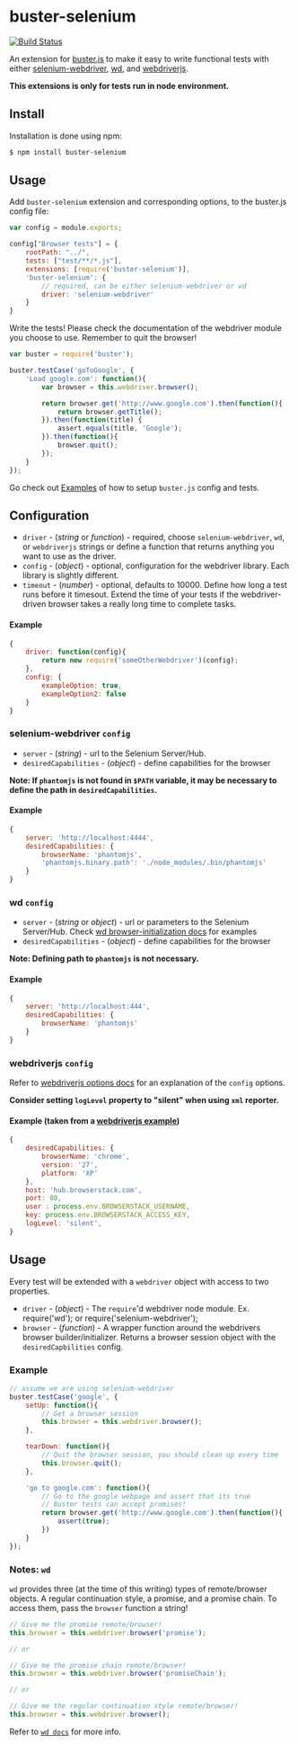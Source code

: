 # buster-selenium

[![Build Status](https://travis-ci.org/GCheung55/buster-selenium.png)](https://travis-ci.org/GCheung55/buster-selenium)

An extension for [buster.js](http://busterjs.org) to make it easy to write functional tests with either [selenium-webdriver](https://npmjs.org/package/selenium-webdriver), [wd](https://npmjs.org/package/wd), and [webdriverjs](https://npmjs.org/package/webdriverjs).

**This extensions is only for tests run in node environment.**

## Install

Installation is done using npm:

```bash
$ npm install buster-selenium
```

## Usage

Add `buster-selenium` extension and corresponding options, to the buster.js config file:

```javascript
var config = module.exports;

config["Browser tests"] = {
    rootPath: "../",
    tests: ["test/**/*.js"],
    extensions: [require('buster-selenium')],
    'buster-selenium': {
        // required, can be either selenium-webdriver or wd
        driver: 'selenium-webdriver'
    }
}
```

Write the tests! Please check the documentation of the webdriver module you choose to use. Remember to quit the browser!

```javascript
var buster = require('buster');

buster.testCase('goToGoogle', {
    'Load google.com': function(){
        var browser = this.webdriver.browser();

        return browser.get('http://www.google.com').then(function(){
            return browser.getTitle();
        }).then(function(title) {
            assert.equals(title, 'Google');
        }).then(function(){
            browser.quit();
        });
    }
});

```

Go check out [Examples](https://github.com/GCheung55/buster-selenium/tree/master/examples/test) of how to setup `buster.js` config and tests.

## Configuration

* `driver` - (*string* or *function*) - required, choose `selenium-webdriver`, `wd`, or `webdriverjs` strings or define a function that returns anything you want to use as the driver.
* `config` - (*object*) - optional, configuration for the webdriver library. Each library is slightly different.
* `timeout` - (*number*) - optional, defaults to 10000. Define how long a test runs before it timesout. Extend the time of your tests if the webdriver-driven browser takes a really long time to complete tasks.

#### Example

```javascript
{
    driver: function(config){
        return new require('someOtherWebdriver')(config);
    },
    config: {
        exampleOption: true,
        exampleOption2: false
    }
}
```

### selenium-webdriver `config`

* `server` - (*string*) - url to the Selenium Server/Hub.
* `desiredCapabilities` - (*object*) - define capabilities for the browser

**Note: If `phantomjs` is not found in `$PATH` variable, it may be necessary to define the path in `desiredCapabilities`.**

#### Example
```javascript
{
    server: 'http://localhost:4444',
    desiredCapabilities: {
        browserName: 'phantomjs',       
        'phantomjs.binary.path': './node_modules/.bin/phantomjs'
    }
}
```

### wd `config`

* `server` - (*string* or *object*) - url or parameters to the Selenium Server/Hub. Check [wd browser-initialization docs](https://github.com/admc/wd#browser-initialization) for examples
* `desiredCapabilities` - (*object*) - define capabilities for the browser

**Note: Defining path to `phantomjs` is not necessary.**

#### Example
```javascript
{
    server: 'http://localhost:444',
    desiredCapabilities: {
        browserName: 'phantomjs'
    }
}
```

### webdriverjs `config`

Refer to [webdriverjs options docs](https://github.com/camme/webdriverjs#options) for an explanation of the `config` options.

**Consider setting `logLevel` property to "silent" when using `xml` reporter.**

#### Example (taken from a [webdriverjs example](https://github.com/camme/webdriverjs/tree/master/examples))
```javascript
{
    desiredCapabilities: {
        browserName: 'chrome',
        version: '27',
        platform: 'XP'
    },
    host: 'hub.browserstack.com',
    port: 80,
    user : process.env.BROWSERSTACK_USERNAME,
    key: process.env.BROWSERSTACK_ACCESS_KEY,
    logLevel: 'silent',
}
```

## Usage

Every test will be extended with a `webdriver` object with access to two properties.

* `driver` - (*object*) - The `require`'d webdriver node module. Ex. require('wd'); or require('selenium-webdriver');
* `browser` - (*function*) - A wrapper function around the webdrivers browser builder/initializer. Returns a browser session object with the `desiredCapbilities` config.

### Example

```javascript
// assume we are using selenium-webdriver
buster.testCase('google', {
    setUp: function(){
        // Get a browser session
        this.browser = this.webdriver.browser();
    },

    tearDown: function(){
        // Quit the browser session, you should clean up every time
        this.browser.quit();
    },

    'go to google.com': function(){
        // Go to the google webpage and assert that its true
        // Buster tests can accept promises!
        return browser.get('http://www.google.com').then(function(){
            assert(true);
        })
    }
});
```

### Notes: `wd`

`wd` provides three (at the time of this writing) types of remote/browser objects. A regular continuation style, a promise, and a promise chain. To access them, pass the `browser` function a string!

```javascript
// Give me the promise remote/browser!
this.browser = this.webdriver.browser('promise');

// or

// Give me the promise chain remote/browser!
this.browser = this.webdriver.browser('promiseChain');

// or

// Give me the regular continuation style remote/browser!
this.browser = this.webdriver.browser();
```

Refer to [`wd docs`](https://github.com/admc/wd) for more info.